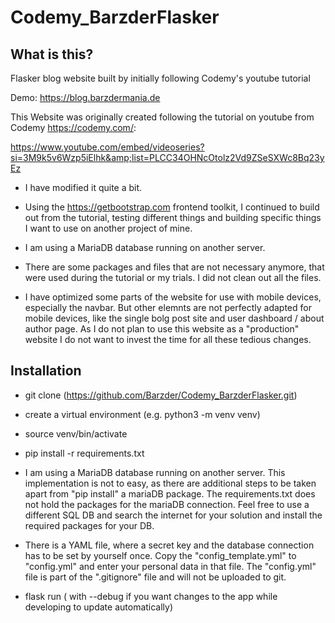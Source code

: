 # Codemy_BarzderFlasker

## What is this?
Flasker blog website built by initially following Codemy's youtube tutorial

Demo: https://blog.barzdermania.de

This Website was originally created following the tutorial on youtube from Codemy https://codemy.com/:

https://www.youtube.com/embed/videoseries?si=3M9k5v6Wzp5iElhk&amp;list=PLCC34OHNcOtolz2Vd9ZSeSXWc8Bq23yEz


* I have modified it quite a bit.

* Using the https://getbootstrap.com frontend toolkit, I continued to build out from the tutorial, testing different things and building specific things I want to use on another project of mine.

* I am using a MariaDB database running on another server.

* There are some packages and files that are not necessary anymore, that were used during the tutorial or my trials. I did not clean out all the files.

* I have optimized some parts of the website for use with mobile devices, especially the navbar. But other elemnts are not perfectly adapted for mobile devices, like the single bolg post site and user dashboard / about author page. As I do not plan to use this website as a "production" website I do not want to invest the time for all these tedious changes.

## Installation

* git clone (https://github.com/Barzder/Codemy_BarzderFlasker.git)
* create a virtual environment (e.g. python3 -m venv venv)
* source venv/bin/activate
* pip install -r requirements.txt
  
* I am using a MariaDB database running on another server. This implementation is not to easy, as there are additional steps to be taken apart from "pip install" a mariaDB package.
The requirements.txt does not hold the packages for the mariaDB connection. Feel free to use a different SQL DB and search the internet for your solution and install the required packages for your DB.

* There is a YAML file, where a secret key and the database connection has to be set by yourself once.
Copy the "config_template.yml" to "config.yml" and enter your personal data in that file.
The "config.yml" file is part of the ".gitignore" file and will not be uploaded to git.

* flask run ( with --debug if you want changes to the app while developing to update automatically)
